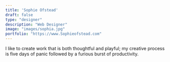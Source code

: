 ```yaml
---
title: 'Sophie Ofstead'
draft: false
type: "designer"
description: "Web Designer"
image: "images/sophia.jpg"
portfolio: "https://www.Sophieofstead.com"
---
```

I like to create work that is both thoughtful and playful; my creative process is five days of panic followed by a furious burst of productivity.
